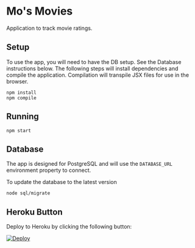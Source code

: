 # Mo's Movies
Application to track movie ratings.

## Setup
To use the app, you will need to have the DB setup. See the Database instructions below. The following steps will install dependencies and compile the application. Compilation will transpile JSX files for use in the browser.

    npm install
    npm compile

## Running

    npm start 

## Database
The app is designed for PostgreSQL and will use the `DATABASE_URL` environment property to connect.

To update the database to the latest version

    node sql/migrate

## Heroku Button
Deploy to Heroku by clicking the following button:

[![Deploy](https://www.herokucdn.com/deploy/button.png)](https://heroku.com/deploy?template=https://git.soma.salesforce.com/jared-pearson/mos-movies)